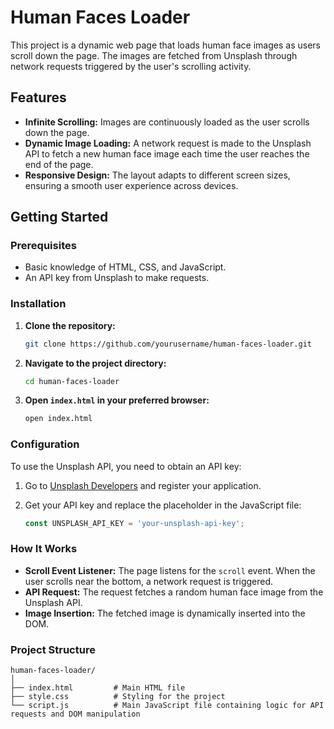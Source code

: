 # Human Faces Loader

This project is a dynamic web page that loads human face images as users scroll down the page. The images are fetched from Unsplash through network requests triggered by the user's scrolling activity.

## Features

- **Infinite Scrolling:** Images are continuously loaded as the user scrolls down the page.
- **Dynamic Image Loading:** A network request is made to the Unsplash API to fetch a new human face image each time the user reaches the end of the page.
- **Responsive Design:** The layout adapts to different screen sizes, ensuring a smooth user experience across devices.

## Getting Started

### Prerequisites

- Basic knowledge of HTML, CSS, and JavaScript.
- An API key from Unsplash to make requests.

### Installation

1. **Clone the repository:**
    ```bash
    git clone https://github.com/yourusername/human-faces-loader.git
    ```
2. **Navigate to the project directory:**
    ```bash
    cd human-faces-loader
    ```
3. **Open `index.html` in your preferred browser:**
    ```bash
    open index.html
    ```

### Configuration

To use the Unsplash API, you need to obtain an API key:

1. Go to [Unsplash Developers](https://unsplash.com/developers) and register your application.
2. Get your API key and replace the placeholder in the JavaScript file:

    ```javascript
    const UNSPLASH_API_KEY = 'your-unsplash-api-key';
    ```

### How It Works

- **Scroll Event Listener:** The page listens for the `scroll` event. When the user scrolls near the bottom, a network request is triggered.
- **API Request:** The request fetches a random human face image from the Unsplash API.
- **Image Insertion:** The fetched image is dynamically inserted into the DOM.

### Project Structure

```plaintext
human-faces-loader/
│
├── index.html         # Main HTML file
├── style.css          # Styling for the project
└── script.js          # Main JavaScript file containing logic for API requests and DOM manipulation
